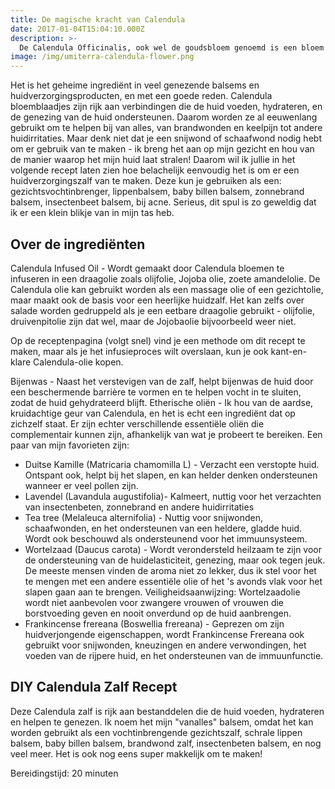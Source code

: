 ```yaml
---
title: De magische kracht van Calendula
date: 2017-01-04T15:04:10.000Z
description: >-
  De Calendula Officinalis, ook wel de goudsbloem genoemd is een bloem die bekend staat om zijn helende, ontstekingsremmende werking
image: /img/umiterra-calendula-flower.png
---
```


Het is het geheime ingrediënt in veel genezende balsems en huidverzorgingsproducten, en met een goede reden. Calendula bloemblaadjes zijn rijk aan verbindingen die de huid voeden, hydrateren, en de genezing van de huid ondersteunen. Daarom worden ze al eeuwenlang gebruikt om te helpen bij van alles, van brandwonden en keelpijn tot andere huidirritaties. Maar denk niet dat je een snijwond of schaafwond nodig hebt om er gebruik van te maken - ik breng het aan op mijn gezicht en hou van de manier waarop het mijn huid laat stralen! Daarom wil ik jullie in het volgende recept laten zien hoe belachelijk eenvoudig het is om er een huidverzorgingszalf van te maken. Deze kun je gebruiken als een: gezichtsvochtinbrenger, lippenbalsem, baby billen balsem, zonnebrand balsem, insectenbeet balsem, bij acne. Serieus, dit spul is zo geweldig dat ik er een klein blikje van in mijn tas heb.

## Over de ingrediënten

Calendula Infused Oil - Wordt gemaakt door Calendula bloemen te infuseren in een draagolie zoals olijfolie, Jojoba olie, zoete amandelolie. De Calendula olie kan gebruikt worden als een massage olie of een gezichtolie, maar maakt ook de basis voor een heerlijke huidzalf. Het kan zelfs over salade worden gedruppeld als je een eetbare draagolie gebruikt - olijfolie, druivenpitolie zijn dat wel, maar de Jojobaolie bijvoorbeeld weer niet.

Op de receptenpagina (volgt snel) vind je een methode om dit recept te maken, maar als je het infusieproces wilt overslaan, kun je ook kant-en-klare Calendula-olie kopen.

Bijenwas - Naast het verstevigen van de zalf, helpt bijenwas de huid door een beschermende barrière te vormen en te helpen vocht in te sluiten, zodat de huid gehydrateerd blijft.
Etherische oliën - Ik hou van de aardse, kruidachtige geur van Calendula, en het is echt een ingrediënt dat op zichzelf staat. Er zijn echter verschillende essentiële oliën die complementair kunnen zijn, afhankelijk van wat je probeert te bereiken. Een paar van mijn favorieten zijn:

- Duitse Kamille (Matricaria chamomilla L) - Verzacht een verstopte huid. Ontspant ook, helpt bij het slapen, en kan helder denken ondersteunen wanneer er veel pollen zijn.
- Lavendel (Lavandula augustifolia)- Kalmeert, nuttig voor het verzachten van insectenbeten, zonnebrand en andere huidirritaties
- Tea tree (Melaleuca alternifolia) - Nuttig voor snijwonden, schaafwonden, en het ondersteunen van een heldere, gladde huid. Wordt ook beschouwd als ondersteunend voor het immuunsysteem.
- Wortelzaad (Daucus carota) - Wordt verondersteld heilzaam te zijn voor de ondersteuning van de huidelasticiteit, genezing, maar ook tegen jeuk. De meeste mensen vinden de aroma niet zo lekker, dus ik stel voor het te mengen met een andere essentiële olie of het 's avonds vlak voor het slapen gaan aan te brengen. Veiligheidsaanwijzing: Wortelzaadolie wordt niet aanbevolen voor zwangere vrouwen of vrouwen die borstvoeding geven en nooit onverdund op de huid aanbrengen.
- Frankincense frereana (Boswellia frereana) - Geprezen om zijn huidverjongende eigenschappen, wordt Frankincense Frereana ook gebruikt voor snijwonden, kneuzingen en andere verwondingen, het voeden van de rijpere huid, en het ondersteunen van de immuunfunctie.

## DIY Calendula Zalf Recept

Deze Calendula zalf is rijk aan bestanddelen die de huid voeden, hydrateren en helpen te genezen.
Ik noem het mijn "vanalles" balsem, omdat het kan worden gebruikt als een vochtinbrengende gezichtszalf, schrale lippen balsem, baby billen balsem, brandwond zalf, insectenbeten balsem, en nog veel meer. Het is ook nog eens super makkelijk om te maken!

Bereidingstijd: 20 minuten
